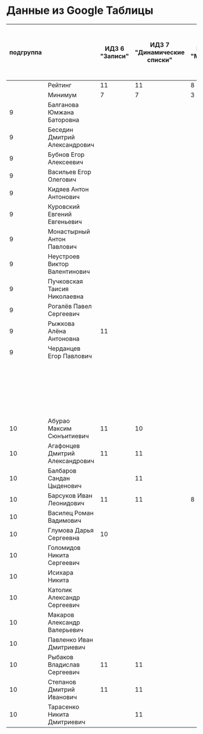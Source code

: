 # Данные из Google Таблицы

| подгруппа |  | ИДЗ 6 "Записи" | ИДЗ 7 "Динамические списки" | ИДЗ 8 "Модули" | ИДЗ 9 "Битовые маски в С++" | ИДЗ СУММА | КР 1 | КР 2 | Коллоквиум | 25.фев | 04.мар | 11.мар | 18.мар | 25.мар | 01.апр | 08.апр | Tue Apr 15 2025 00:00:00 GMT+1000 (Vladivostok Standard Time) | Tue Apr 22 2025 00:00:00 GMT+1000 (Vladivostok Standard Time) | Tue Apr 29 2025 00:00:00 GMT+1000 (Vladivostok Standard Time) | 06.май | 13.май | 20.май | 27.май | Tue Jun 03 2025 00:00:00 GMT+1000 (Vladivostok Standard Time) | Tue Jun 10 2025 00:00:00 GMT+1000 (Vladivostok Standard Time) | Tue Jun 17 2025 00:00:00 GMT+1000 (Vladivostok Standard Time) | Tue Jun 24 2025 00:00:00 GMT+1000 (Vladivostok Standard Time) | Tue Jul 01 2025 00:00:00 GMT+1000 (Vladivostok Standard Time) | Посещения | Общие задания | Конспект | Сумма баллов |  |
| --- | --- | --- | --- | --- | --- | --- | --- | --- | --- | --- | --- | --- | --- | --- | --- | --- | --- | --- | --- | --- | --- | --- | --- | --- | --- | --- | --- | --- | --- | --- | --- | --- | --- |
|  | Рейтинг | 11 | 11 | 8 | 11 | 41 | 12 | 12 | 15 |  |  |  |  |  |  |  |  |  |  |  |  |  |  |  |  |  |  |  | 4 | 12 | 4 | 100 |  |
|  | Минимум | 7 | 7 | 3 | 7 | 24 | 8 | 8 | 9 |  |  |  |  |  |  |  |  |  |  |  |  |  |  |  |  |  |  |  | 3 | 7 | 2 | 61 |  |
| 9 | Балганова Юмжана Баторовна |  |  |  |  | 0 | 12 |  |  | 1 | 1 | 1 | 1 | 0 | 1 | 1 | 1 |  |  |  |  |  |  |  |  |  |  |  | 1.6 |  |  | 13.6 | неудовлетворительно |
| 9 | Беседин Дмитрий Александрович |  |  |  |  | 0 |  |  |  | 1 | 1 | 1 | 0 | 0 | 0 | 0 | 1 |  |  |  |  |  |  |  |  |  |  |  | 1 |  |  | 1 | неудовлетворительно |
| 9 | Бубнов Егор Алексеевич |  |  |  |  | 0 | 8 |  |  | 1 | 1 | 1 | 1 | 1 | 1 | 0 | 1 |  |  |  |  |  |  |  |  |  |  |  | 1.6 |  |  | 9.6 | неудовлетворительно |
| 9 | Васильев Егор Олегович |  |  |  |  | 0 | 11 |  |  | 1 | 1 | 1 | 0 | 0 | 1 | 1 | 1 |  |  |  |  |  |  |  |  |  |  |  | 1.4 |  |  | 12.4 | неудовлетворительно |
| 9 | Кидяев Антон Антонович |  |  |  |  | 0 | 12 |  |  | 1 | 1 | 1 | 0 | 0 | 1 | 1 | 1 |  |  |  |  |  |  |  |  |  |  |  | 1.4 |  |  | 13.4 | неудовлетворительно |
| 9 | Куровский Евгений Евгеньевич |  |  |  |  | 0 | 0 |  |  | 1 | 1 | 0 | 1 | 0 | 1 | 1 | 1 |  |  |  |  |  |  |  |  |  |  |  | 1.4 |  |  | 1.4 | неудовлетворительно |
| 9 | Монастырный Антон Павлович |  |  |  |  | 0 | 11 |  |  | 1 | 1 | 1 | 1 | 1 | 1 | 1 | 1 |  |  |  |  |  |  |  |  |  |  |  | 1.8 |  |  | 12.8 | неудовлетворительно |
| 9 | Неустроев Виктор Валентинович |  |  |  |  | 0 | 11 |  |  | 1 | 1 | 0 | 0 | 0 | 1 | 1 | 1 |  |  |  |  |  |  |  |  |  |  |  | 1.2 |  |  | 12.2 | неудовлетворительно |
| 9 | Пучковская Таисия Николаевна |  |  |  |  | 0 | 12 |  |  | 1 | 1 | 1 | 1 | 1 | 1 | 1 | 1 |  |  |  |  |  |  |  |  |  |  |  | 1.8 |  |  | 13.8 | неудовлетворительно |
| 9 | Рогалёв Павел Сергеевич |  |  |  |  | 0 |  |  |  | 1 | 1 | 0 | 0 | 0 | 0 | 0 | 1 |  |  |  |  |  |  |  |  |  |  |  | 0.8 |  |  | 0.8 | неудовлетворительно |
| 9 | Рыжкова Алёна Антоновна | 11 |  |  |  | 11 | 12 |  |  | 1 | 1 | 1 | 1 | 1 | 1 | 1 | 1 |  |  |  |  |  |  |  |  |  |  |  | 1.8 |  |  | 24.8 | неудовлетворительно |
| 9 | Черданцев Егор Павлович |  |  |  |  | 0 | 8 |  |  | 1 | 1 | 1 | 1 | 1 | 1 | 1 | 1 |  |  |  |  |  |  |  |  |  |  |  | 1.8 |  |  | 9.8 | неудовлетворительно |
|  |  |  |  |  |  |  |  |  |  | 22.фев | 01.мар | 15.мар | 22.мар | 29.мар | 05.апр | Sat Apr 12 2025 00:00:00 GMT+1000 (Vladivostok Standard Time) | Sat Apr 19 2025 00:00:00 GMT+1000 (Vladivostok Standard Time) | Sat Apr 26 2025 00:00:00 GMT+1000 (Vladivostok Standard Time) | 03.май | 10.май | 17.май | 24.май | 31.май | Sat Jun 07 2025 00:00:00 GMT+1000 (Vladivostok Standard Time) | Sat Jun 14 2025 00:00:00 GMT+1000 (Vladivostok Standard Time) | Sat Jun 21 2025 00:00:00 GMT+1000 (Vladivostok Standard Time) | Sat Jun 28 2025 00:00:00 GMT+1000 (Vladivostok Standard Time) | Sat Jul 05 2025 00:00:00 GMT+1000 (Vladivostok Standard Time) |  |  |  |  |  |
| 10 | Абурао Максим Сюнъитиевич | 11 | 10 |  |  | 21 | 11 |  |  | 1 | 1 | 1 | 1 | 1 | 1 | 1 | 1 | 1 |  |  |  |  |  |  |  |  |  |  | 2 |  |  | 34 | неудовлетворительно |
| 10 | Агафонцев Дмитрий Александрович | 11 | 11 |  |  | 22 | 12 |  |  | 1 | 1 | 1 | 1 | 1 | 1 | 1 | 1 | 1 |  |  |  |  |  |  |  |  |  |  | 2 |  |  | 36 | неудовлетворительно |
| 10 | Балбаров Сандан Цыденович |  | 11 |  |  | 11 |  |  |  | 0 | 0 | 0 | 0 | 1 | 1 | 0 | 0 | 0 |  |  |  |  |  |  |  |  |  |  | 0.6 |  |  | 11.6 | неудовлетворительно |
| 10 | Барсуков Иван Леонидович | 11 | 11 | 8 |  | 30 | 12 |  |  | 1 | 1 | 1 | 1 | 1 | 1 | 1 | 1 | 1 |  |  |  |  |  |  |  |  |  |  | 2 | 8 |  | 52 | неудовлетворительно |
| 10 | Василец Роман Вадимович |  |  |  |  | 0 | 12 |  |  | 1 | 1 | 1 | 1 | 1 | 1 | 1 | 1 | 1 |  |  |  |  |  |  |  |  |  |  | 2 |  |  | 14 | неудовлетворительно |
| 10 | Глумова Дарья Сергеевна | 10 |  |  |  | 10 | 8 |  |  | 1 | 1 | 1 | 1 | 1 | 1 | 1 | 1 | 1 |  |  |  |  |  |  |  |  |  |  | 2 |  |  | 20 | неудовлетворительно |
| 10 | Голомидов Никита Сергеевич |  |  |  |  | 0 | 8 |  |  | 1 | 1 | 1 | 1 | 1 | 1 | 1 | 1 | 1 |  |  |  |  |  |  |  |  |  |  | 2 |  |  | 10 | неудовлетворительно |
| 10 | Исихара Никита |  |  |  |  | 0 | 0 |  |  | 1 | 1 | 1 | 1 | 1 | 1 | 1 | 1 | 1 |  |  |  |  |  |  |  |  |  |  | 2 |  |  | 2 | неудовлетворительно |
| 10 | Католик Александр Сергеевич |  |  |  |  | 0 | 8 |  |  | 1 | 1 | 1 | 1 | 1 | 1 | 1 | 1 | 1 |  |  |  |  |  |  |  |  |  |  | 2 |  |  | 10 | неудовлетворительно |
| 10 | Макаров Александр Валерьевич |  |  |  |  | 0 | 10 |  |  | 1 | 1 | 1 | 0 | 0 | 1 | 1 | 1 | 1 |  |  |  |  |  |  |  |  |  |  | 1.6 |  |  | 11.6 | неудовлетворительно |
| 10 | Павленко Иван Дмитриевич |  |  |  |  | 0 | 11 |  |  | 1 | 1 | 1 | 1 | 1 | 1 | 1 | 1 | 1 |  |  |  |  |  |  |  |  |  |  | 2 |  |  | 13 | неудовлетворительно |
| 10 | Рыбаков Владислав Сергеевич | 11 | 11 |  |  | 22 | 12 |  |  | 1 | 1 | 1 | 1 | 1 | 1 | 1 | 1 | 1 |  |  |  |  |  |  |  |  |  |  | 2 |  |  | 36 | неудовлетворительно |
| 10 | Степанов Дмитрий Иванович | 11 | 11 |  |  | 22 | 12 |  |  | 1 | 1 | 1 | 1 | 1 | 1 | 1 | 1 | 1 |  |  |  |  |  |  |  |  |  |  | 2 |  |  | 36 | неудовлетворительно |
| 10 | Тарасенко Никита Дмитриевич |  | 11 |  |  | 11 | 12 |  |  | 1 | 1 | 1 | 1 | 1 | 1 | 1 | 1 | 0 |  |  |  |  |  |  |  |  |  |  | 1.8 |  |  | 24.8 | неудовлетворительно |
